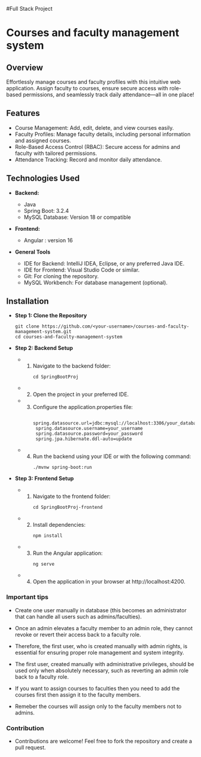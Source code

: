 #Full Stack Project 

# Courses and faculty management system

## Overview

Effortlessly manage courses and faculty profiles with this intuitive web application. Assign faculty to courses, ensure secure access with role-based permissions, and seamlessly track daily attendance—all in one place!

## Features

- Course Management: Add, edit, delete, and view courses easily.
- Faculty Profiles: Manage faculty details, including personal information and assigned courses.
- Role-Based Access Control (RBAC): Secure access for admins and faculty with tailored permissions.
- Attendance Tracking: Record and monitor daily attendance.

## Technologies Used

- **Backend:**
  - Java
  - Spring Boot: 3.2.4
  - MySQL Database: Version 18 or compatible

- **Frontend:**
  - Angular : version 16

- **General Tools**
  - IDE for Backend: IntelliJ IDEA, Eclipse, or any preferred Java IDE.
  - IDE for Frontend: Visual Studio Code or similar.
  - Git: For cloning the repository.
  - MySQL Workbench: For database management (optional).


## Installation

- **Step 1: Clone the Repository**
  ```
  git clone https://github.com/<your-username>/courses-and-faculty-management-system.git
  cd courses-and-faculty-management-system  
  ```

- **Step 2: Backend Setup**
  - 1. Navigate to the backend folder:
       ```
       cd SpringBootProj
       ```
  - 2. Open the project in your preferred IDE.
  - 3. Configure the application.properties file:
       ```
        spring.datasource.url=jdbc:mysql://localhost:3306/your_database_name  
        spring.datasource.username=your_username  
        spring.datasource.password=your_password  
        spring.jpa.hibernate.ddl-auto=update  
       ```
  - 4. Run the backend using your IDE or with the following command:
       ```
       ./mvnw spring-boot:run  
       ```

- **Step 3: Frontend Setup**
  - 1. Navigate to the frontend folder:
       ```
       cd SpringBootProj-frontend
       ```
  - 2. Install dependencies:
       ```
       npm install  
       ```
  - 3. Run the Angular application:
       ```
       ng serve  
       ```
  - 4. Open the application in your browser at http://localhost:4200.


### Important tips

  - Create one user manually in database (this becomes an administrator that can handle all users such as admins/faculties).
  
  - Once an admin elevates a faculty member to an admin role, they cannot revoke or revert their access back to a faculty role. 

  - Therefore, the first user, who is created manually with admin rights, is essential for ensuring proper role management and system integrity.

  - The first user, created manually with administrative privileges, should be used only when absolutely necessary, such as reverting an admin role back to a faculty role.

  - If you want to assign courses to faculties then you need to add the courses first then assign it to the faculty members.

  - Remeber the courses will assign only to the faculty members not to admins.

### Contribution

  - Contributions are welcome! Feel free to fork the repository and create a pull request.
